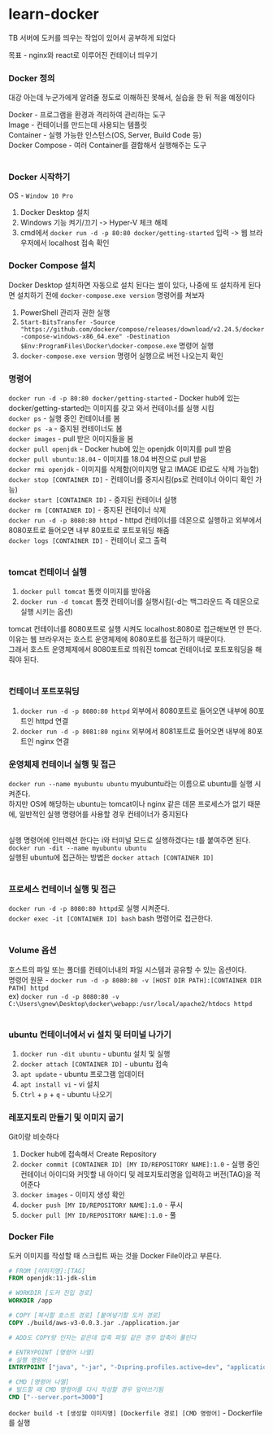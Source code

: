 # learn-docker

TB 서버에 도커를 띄우는 작업이 있어서 공부하게 되었다

목표 - nginx와 react로 이루어진 컨테이너 띄우기
<br/>

### Docker 정의

대강 아는데 누군가에게 알려줄 정도로 이해하진 못해서, 실습을 한 뒤 적을 예정이다

Docker - 프로그램을 환경과 격리하여 관리하는 도구 <br/>
Image - 컨테이너를 만드는데 사용되는 템플릿 <br/>
Container - 실행 가능한 인스턴스(OS, Server, Build Code 등) <br/>
Docker Compose - 여러 Container를 결합해서 실행해주는 도구 <br/>
<br/>

### Docker 시작하기

OS - `Window 10 Pro`

1. Docker Desktop 설치
2. Windows 기능 켜기/끄기 -> Hyper-V 체크 해제
3. cmd에서 `docker run -d -p 80:80 docker/getting-started` 입력 -> 웹 브라우저에서 localhost 접속 확인
   <br/>

### Docker Compose 설치

Docker Desktop 설치하면 자동으로 설치 된다는 썰이 있다, 나중에 또 설치하게 된다면 설치하기 전에 `docker-compose.exe version` 명령어를 쳐보자

1. PowerShell 관리자 권한 실행
2. `Start-BitsTransfer -Source "https://github.com/docker/compose/releases/download/v2.24.5/docker-compose-windows-x86_64.exe" -Destination $Env:ProgramFiles\Docker\docker-compose.exe` 명령어 실행
3. `docker-compose.exe version` 명령어 실행으로 버전 나오는지 확인
   <br/>

### 명령어

`docker run -d -p 80:80 docker/getting-started` - Docker hub에 있는 docker/getting-started는 이미지를 갖고 와서 컨테이너를 실행 시킴<br/>
`docker ps` - 실행 중인 컨테이너를 봄<br/>
`docker ps -a` - 중지된 컨테이너도 봄<br/>
`docker images` - pull 받은 이미지들을 봄<br/>
`docker pull openjdk` - Docker hub에 있는 openjdk 이미지를 pull 받음<br/>
`docker pull ubuntu:18.04` - 이미지를 18.04 버전으로 pull 받음<br/>
`docker rmi openjdk` - 이미지를 삭제함(이미지명 말고 IMAGE ID로도 삭제 가능함)<br/>
`docker stop [CONTAINER ID]` - 컨테이너를 중지시킴(ps로 컨테이너 아이디 확인 가능)<br/>
`docker start [CONTAINER ID]` - 중지된 컨테이너 실행<br/>
`docker rm [CONTAINER ID]` - 중지된 컨테이너 삭제<br/>
`docker run -d -p 8080:80 httpd` - httpd 컨테이너를 데몬으로 실행하고 외부에서 8080포트로 들어오면 내부 80포트로 포트포워딩 해줌<br/>
`docker logs [CONTAINER ID]` - 컨테이너 로그 출력<br/>
<br/>

### tomcat 컨테이너 실행

1. `docker pull tomcat` 톰캣 이미지를 받아옴
2. `docker run -d tomcat` 톰캣 컨테이너를 실행시킴(-d는 백그라운드 즉 데몬으로 실행 시키는 옵션)

tomcat 컨테이너를 8080포트로 실행 시켜도 localhost:8080로 접근해보면 안 뜬다.<br/>
이유는 웹 브라우저는 호스트 운영체제에 8080포트를 접근하기 때문이다.<br/>
그래서 호스트 운영체제에서 8080포트로 띄워진 tomcat 컨테이너로 포트포워딩을 해줘야 된다.<br/>
<br/>

### 컨테이너 포트포워딩

1. `docker run -d -p 8080:80 httpd` 외부에서 8080포트로 들어오면 내부에 80포트인 httpd 연결
2. `docker run -d -p 8081:80 nginx` 외부에서 8081포트로 들어오면 내부에 80포트인 nginx 연결
   <br/>

### 운영체제 컨테이너 실행 및 접근

`docker run --name myubuntu ubuntu` myubuntu라는 이름으로 ubuntu를 실행 시켜준다.<br/>
하지만 OS에 해당하는 ubuntu는 tomcat이나 nginx 같은 데몬 프로세스가 없기 때문에, 일반적인 실행 명령어를 사용할 경우 컨테이너가 중지된다<br/><br/>

실행 명령어에 인터렉션 한다는 i와 터미널 모드로 실행하겠다는 t를 붙여주면 된다.<br/>
`docker run -dit --name myubuntu ubuntu`<br/>
실행된 ubuntu에 접근하는 방법은 `docker attach [CONTAINER ID]`<br/>
<br/>

### 프로세스 컨테이너 실행 및 접근

`docker run -d -p 8080:80 httpd`로 실행 시켜준다.<br/>
`docker exec -it [CONTAINER ID] bash` bash 명령어로 접근한다.<br/>
<br/>

### Volume 옵션

호스트의 파일 또는 폴더를 컨테이너내의 파일 시스템과 공유할 수 있는 옵션이다.<br/>
명령어 원문 - `docker run -d -p 8080:80 -v [HOST DIR PATH]:[CONTAINER DIR PATH] httpd`<br/>
ex) `docker run -d -p 8080:80 -v C:\Users\gnew\Desktop\docker\webapp:/usr/local/apache2/htdocs httpd`<br/>
<br/>

### ubuntu 컨테이너에서 vi 설치 및 터미널 나가기

1. `docker run -dit ubuntu` - ubuntu 설치 및 실행
2. `docker attach [CONTAINER ID]` - ubuntu 접속
3. `apt update` - ubuntu 프로그램 업데이터
4. `apt install vi` - vi 설치
5. `Ctrl` + `p` + `q` - ubuntu 나오기
   <br/>

### 레포지토리 만들기 및 이미지 굽기

Git이랑 비슷하다

1. Docker hub에 접속해서 Create Repository
2. `docker commit [CONTAINER ID] [MY ID/REPOSITORY NAME]:1.0` - 실행 중인 컨테이너 아이디와 커밋할 내 아이디 및 레포지토리명을 입력하고 버전(TAG)을 적어준다
3. `docker images` - 이미지 생성 확인
4. `docker push [MY ID/REPOSITORY NAME]:1.0` - 푸시
5. `docker pull [MY ID/REPOSITORY NAME]:1.0` - 풀
   <br/>

### Docker File

도커 이미지를 작성할 때 스크립트 짜는 것을 Docker File이라고 부른다.

```dockerfile
# FROM [이미지명]:[TAG]
FROM openjdk:11-jdk-slim

# WORKDIR [도커 진입 경로]
WORKDIR /app

# COPY [복사할 호스트 경로] [붙여넣기할 도커 경로]
COPY ./build/aws-v3-0.0.3.jar ./application.jar

# ADD도 COPY랑 인자는 같은데 압축 파일 같은 경우 압축이 풀린다

# ENTRYPOINT [명령어 나열]
# 실행 명령어
ENTRYPOINT ["java", "-jar", "-Dspring.profiles.active=dev", "application.jar"]

# CMD [명령어 나열]
# 빌드할 때 CMD 명령어를 다시 작성할 경우 덮어쓰기됨
CMD ["--server.port=3000"]
```

`docker build -t [생성할 이미지명] [Dockerfile 경로] [CMD 명령어]` - Dockerfile를 실행
